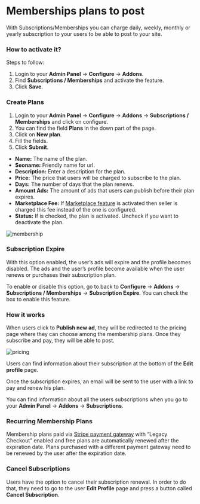 # Memberships plans to post

With Subscriptions/Memberships you can charge daily, weekly, monthly or yearly subscription to your users to be able to post to your site.

### How to activate it?

Steps to follow:
1.  Login to your **Admin Panel** ->  **Configure**  ->  **Addons**.
2.  Find  **Subscriptions / Memberships** and activate the feature.
3.  Click  **Save**.


### Create Plans

1.  Login to your **Admin Panel** -> **Configure**  ->  **Addons** ->  **Subscriptions / Memberships** and click on configure.
2.  You can find the field **Plans** in the down part of the page. 
3.  Click on **New plan**.
3.  Fill the fields.
4.  Click  **Submit**.

-   **Name:**  The name of the plan.
-   **Seoname:**  Friendly name for url.
-   **Description:**  Enter a description for the plan.
-   **Price:**  The price that users will be charged to subscribe to the plan.
-   **Days:**  The number of days that the plan renews.
-   **Amount Ads:**  The amount of ads that users can publish before their plan expires.
-   **Marketplace Fee:**  If  [Marketplace feature](Payment-set-up-marketplace-with-srtipe-connect.md)  is activated then seller is charged this fee instead of the one is configured.
-   **Status:**  If is checked, the plan is activated. Uncheck if you want to deactivate the plan.

![membership](https://raw.githubusercontent.com/yclas/guides/master/images/membership.png)

### Subscription Expire

With this option enabled, the user’s ads will expire and the profile becomes disabled. The ads and the user’s profile become available when the user renews or purchases their subscription plan.

To enable or disable this option, go to back to **Configure**  ->  **Addons** ->  **Subscriptions / Memberships**  ->  **Subscription Expire**. You can check the box to enable this feature.

### How it works

When users click to  **Publish new ad**, they will be redirected to the pricing page where they can choose among the membership plans. Once they subscribe and pay, they will be able to post.

![pricing](https://raw.githubusercontent.com/yclas/guides/master/images/pricing.png)

Users can find information about their subscription at the bottom of the  **Edit profile**  page.

Once the subscription expires, an email will be sent to the user with a link to pay and renew his plan. 

You can find information about all the users subscriptions when you go to your **Admin Panel** ->  **Addons**  ->  **Subscriptions**.

### Recurring Membership Plans

Membership plans paid via  [Stripe payment gateway](Payment-set-up-marketplace-with-srtipe-connect.md)  with “Legacy Checkout” enabled and free plans are automatically renewed after the expiration date. Plans purchased with a different payment gateway need to be renewed by the user after the expiration date.

### Cancel Subscriptions

Users have the option to cancel their subscription renewal. In order to do that, they need to go to the user **Edit Profile** page and press a button called  **Cancel Subscription**.

